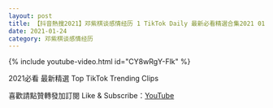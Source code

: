```yaml
---
layout: post
title: 【抖音熱搜2021】邓紫棋谈感情经历 1 TikTok Daily 最新必看精選合集2021 01 24
date: 2021-01-24
category: 邓紫棋谈感情经历
---
```


{% include youtube-video.html id="CY8wRgY-Flk" %}

2021必看 最新精選 Top TikTok Trending Clips

喜歡請點贊轉發加訂閱 Like & Subscribe：[YouTube](https://www.youtube.com/channel/UCAoR7VcanIPd04uEq_GIylA/videos)

